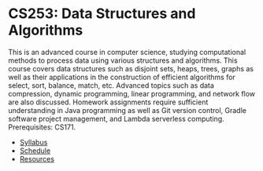 # CS253: Data Structures and Algorithms

This is an advanced course in computer science, studying computational methods to process data using various structures and algorithms. This course covers data structures such as disjoint sets, heaps, trees, graphs as well as their applications in the construction of efficient algorithms for select, sort, balance, match, etc. Advanced topics such as data compression, dynamic programming, linear programming, and network flow are also discussed. Homework assignments require sufficient understanding in Java programming as well as Git version control, Gradle software project management, and Lambda serverless computing. Prerequisites: CS171.

* [Syllabus](doc/syllabus.md)
* [Schedule](doc/schedule.md)
* [Resources](doc/resources.md)